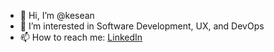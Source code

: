 - 👋 Hi, I’m @kesean
- 👀 I’m interested in Software Development, UX, and DevOps
- 📫 How to reach me: [LinkedIn](https://www.linkedin.com/in/keseanwoodhouse/)

<!---
kesean/kesean is a ✨ special ✨ repository because its `README.md` (this file) appears on your GitHub profile.
You can click the Preview link to take a look at your changes.
--->
